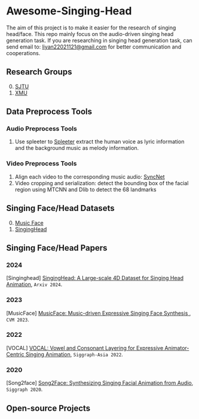 # Awesome-Singing-Head
The aim of this project is to make it easier for the research of singing head/face. This repo mainly focus on the audio-driven singing head generation task. If you are researching in singing head generation task, can send email to: liyan22021121@gmail.com for better communication and cooperations.

## Research Groups
0. [SJTU](https://wsj-sjtu.github.io/SingingHead/)
1. [XMU](https://vcg.xmu.edu.cn/)

## Data Preprocess Tools

### Audio Preprocess Tools
1. Use spleeter to [Spleeter](https://github.com/deezer/spleeter) extract the human voice as lyric information and the background music as melody information.

### Video Preprocess Tools
1. Align each video to the corresponding music audio: [SyncNet](https://github.com/joonson/syncnet_python)
2. Video cropping and serialization: detect the bounding box of the facial region using MTCNN and Dlib to detect the 68 landmarks

## Singing Face/Head Datasets
0. [Music Face](https://vcg.xmu.edu.cn/datasets/singingface/index.html)
1. [SingingHead](https://wsj-sjtu.github.io/SingingHead/)

## Singing Face/Head Papers

### 2024
<span id = "16001">[Singinghead] [SingingHead: A Large-scale 4D Dataset for Singing Head Animation](https://arxiv.org/pdf/2312.04369), `Arxiv 2024`.

### 2023
<span id = "16002">[MusicFace] [MusicFace: Music-driven Expressive Singing Face Synthesis
](https://arxiv.org/pdf/2303.14044), `CVM 2023`.

### 2022
<span id = "16004">[VOCAL] [VOCAL: Vowel and Consonant Layering for Expressive Animator-Centric Singing Animation](https://dl.acm.org/doi/10.1145/3550469.3555408), `Siggraph-Asia 2022`.

### 2020 

<span id = "16003">[Song2face] [Song2Face: Synthesizing Singing Facial Animation from Audio](https://dl.acm.org/doi/10.1145/3410700.3425435), `Siggraph 2020`.

## Open-source Projects


